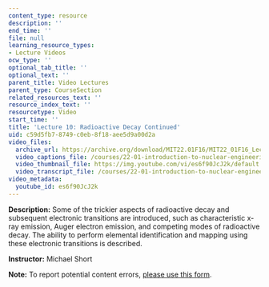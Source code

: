 ```yaml
---
content_type: resource
description: ''
end_time: ''
file: null
learning_resource_types:
- Lecture Videos
ocw_type: ''
optional_tab_title: ''
optional_text: ''
parent_title: Video Lectures
parent_type: CourseSection
related_resources_text: ''
resource_index_text: ''
resourcetype: Video
start_time: ''
title: 'Lecture 10: Radioactive Decay Continued'
uid: c59d5fb7-8749-c0eb-8f18-aee5d9a00d2a
video_files:
  archive_url: https://archive.org/download/MIT22.01F16/MIT22_01F16_Lec10_300k.mp4
  video_captions_file: /courses/22-01-introduction-to-nuclear-engineering-and-ionizing-radiation-fall-2016/2571802e6f2a5d709fd6b0abeda482ce_es6f90JcJ2k.vtt
  video_thumbnail_file: https://img.youtube.com/vi/es6f90JcJ2k/default.jpg
  video_transcript_file: /courses/22-01-introduction-to-nuclear-engineering-and-ionizing-radiation-fall-2016/faed836d054f30d4865374bd66e1e4d0_es6f90JcJ2k.pdf
video_metadata:
  youtube_id: es6f90JcJ2k
---
```


**Description:** Some of the trickier aspects of radioactive decay and subsequent electronic transitions are introduced, such as characteristic x-ray emission, Auger electron emission, and competing modes of radioactive decay. The ability to perform elemental identification and mapping using these electronic transitions is described.

**Instructor:** Michael Short

**Note:** To report potential content errors, [please use this form](https://forms.gle/8B2zcUvfCtgJdTdE7).

